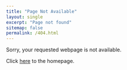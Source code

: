 ```yaml
---
title: "Page Not Available"
layout: single
excerpt: "Page not found"
sitemap: false
permalink: /404.html
---
```


Sorry, your requested webpage is not available.

Click <a class="left" href="{{ '/' | absolute_url }}">here</a> to the homepage.
